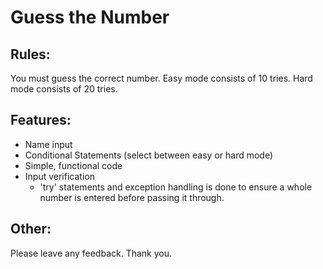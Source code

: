 # Guess the Number

## Rules:

You must guess the correct number. Easy mode consists of 10 tries. Hard mode consists of 20 tries. 

## Features:
- Name input
- Conditional Statements (select between easy or hard mode)
- Simple, functional code
- Input verification
  - 'try' statements and exception handling is done to ensure a whole number is entered before passing it through.

## Other:

Please leave any feedback. Thank you.
